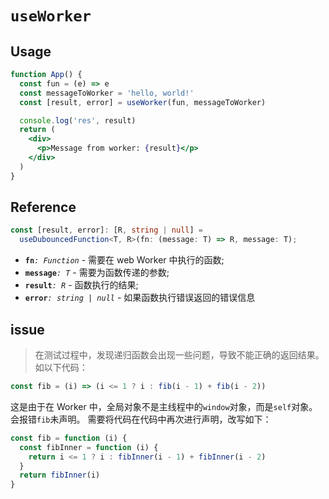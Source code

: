 # `useWorker`

## Usage

```jsx
function App() {
  const fun = (e) => e
  const messageToWorker = 'hello, world!'
  const [result, error] = useWorker(fun, messageToWorker)

  console.log('res', result)
  return (
    <div>
      <p>Message from worker: {result}</p>
    </div>
  )
}
```

## Reference

```ts
const [result, error]: [R, string | null] =
  useDubouncedFunction<T, R>(fn: (message: T) => R, message: T);
```

- **`fn`**_`: Function`_ - 需要在 web Worker 中执行的函数;
- **`message`**_`: T`_ - 需要为函数传递的参数;
- **`result`**_`: R`_ - 函数执行的结果;
- **`error`**_`: string | null`_ - 如果函数执行错误返回的错误信息

## issue

> 在测试过程中，发现递归函数会出现一些问题，导致不能正确的返回结果。如以下代码：

```js
const fib = (i) => (i <= 1 ? i : fib(i - 1) + fib(i - 2))
```

这是由于在 Worker 中，全局对象不是主线程中的`window`对象，而是`self`对象。会报错`fib`未声明。
需要将代码在代码中再次进行声明，改写如下：

```js
const fib = function (i) {
  const fibInner = function (i) {
    return i <= 1 ? i : fibInner(i - 1) + fibInner(i - 2)
  }
  return fibInner(i)
}
```
